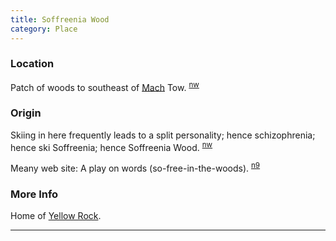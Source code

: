 ```yaml
---
title: Soffreenia Wood
category: Place
---
```


### Location

Patch of woods to southeast of [Mach](Mach) Tow. <sup>[nw][]</sup>

### Origin

Skiing in here frequently leads to a split personality; hence schizophrenia; hence ski Soffreenia; hence Soffreenia Wood. <sup>[nw][]</sup>

Meany web site: A play on words (so-free-in-the-woods). <sup>[n9][]</sup>

### More Info

Home of [Yellow Rock](Yellow-Rock).


---

[nw]: Names-Walt "Meany Names by Walter Little, 1984"
[n9]: Names-2009 "Meany Names, by Brian Thompson & Emilio Marasco"
